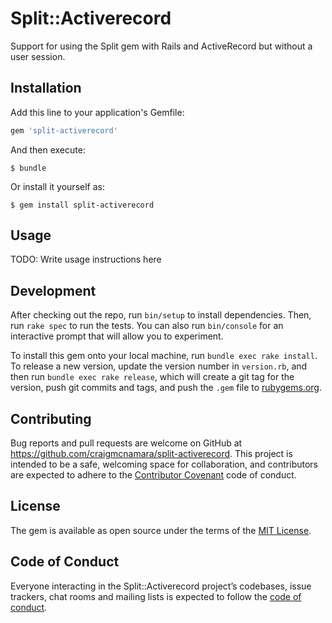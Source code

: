 # Split::Activerecord

Support for using the Split gem with Rails and ActiveRecord but without a user session.

## Installation

Add this line to your application's Gemfile:

```ruby
gem 'split-activerecord'
```

And then execute:

    $ bundle

Or install it yourself as:

    $ gem install split-activerecord

## Usage

TODO: Write usage instructions here

## Development

After checking out the repo, run `bin/setup` to install dependencies. Then, run `rake spec` to run the tests. You can also run `bin/console` for an interactive prompt that will allow you to experiment.

To install this gem onto your local machine, run `bundle exec rake install`. To release a new version, update the version number in `version.rb`, and then run `bundle exec rake release`, which will create a git tag for the version, push git commits and tags, and push the `.gem` file to [rubygems.org](https://rubygems.org).

## Contributing

Bug reports and pull requests are welcome on GitHub at https://github.com/craigmcnamara/split-activerecord. This project is intended to be a safe, welcoming space for collaboration, and contributors are expected to adhere to the [Contributor Covenant](http://contributor-covenant.org) code of conduct.

## License

The gem is available as open source under the terms of the [MIT License](https://opensource.org/licenses/MIT).

## Code of Conduct

Everyone interacting in the Split::Activerecord project’s codebases, issue trackers, chat rooms and mailing lists is expected to follow the [code of conduct](https://github.com/craigmcnamara/split-activerecord/blob/master/CODE_OF_CONDUCT.md).
